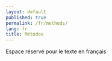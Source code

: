```yaml
---
layout: default
published: true
permalink: /fr/methods/
lang: fr
title: Métodos
---
```


Espace réservé pour le texte en français